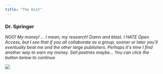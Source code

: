 ```yaml
---
title: "The Exit"
---
```


### Dr. Springer

_NOO! My money! … I mean; my research! Damn and blast. I HATE Open Access, but I see that if you all collaborate as a group, sooner or later you'll eventually beat me and the other large publishers. Perhaps it's time I find another way to earn my money. Sell pastries maybe… You can click the button below to continue_

[![](https://img.shields.io/website?label=Continue&style=for-the-badge&up_message=Go%21&url=https%3A%2F%2Fdanielroelfs.com)](https://norment.github.io/ecrm20_escaperoom/pages/epilogue)
